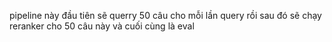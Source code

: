 pipeline này đầu tiên sẽ querry 50 câu cho mỗi lần query rồi sau đó sẽ chạy reranker cho 50 câu này và cuối cùng là eval
